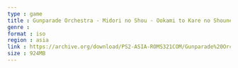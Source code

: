 ```yaml
---
type : game
title : Gunparade Orchestra - Midori no Shou - Ookami to Kare no Shounen (Japan)
genre : 
format : iso
region : asia
link : https://archive.org/download/PS2-ASIA-ROMS321COM/Gunparade%20Orchestra%20-%20Midori%20no%20Shou%20-%20Ookami%20to%20Kare%20no%20Shounen%20%28Japan%29.7z
size : 924MB
---
```


